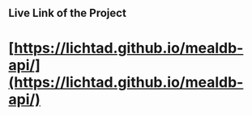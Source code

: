 ## Live Link of the Project

# [https://lichtad.github.io/mealdb-api/](https://lichtad.github.io/mealdb-api/)